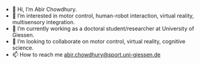 - 👋 Hi, I’m Abir Chowdhury.
- 👀 I’m interested in motor control, human-robot interaction, virtual reality, multisensory integration. 
- 🌱 I’m currently working as a doctoral student/researcher at University of Giessen. 
- 💞️ I’m looking to collaborate on motor control, virtual reality, cognitive science. 
- 📫 How to reach me abir.chowdhury@sport.uni-giessen.de

<!---
abrchwdhry/abrchwdhry is a ✨ special ✨ repository because its `README.md` (this file) appears on your GitHub profile.
You can click the Preview link to take a look at your changes.
--->
